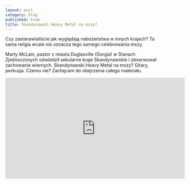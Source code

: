 ```yaml
---
layout: post
category: blog
published: true
title: Skandynawski Heavy Metal na mszy?
---
```


Czy zastanawialiście jak wyglądają nabożeństwa w innych krajach? Ta sama religia wcale nie oznacza tego samego celebrowania mszy.           
<!--more-->         
Marty McLain, pastor z miasta Duglasville (Gorgia) w Stanach Zjednoczonych odwiedził sekularne kraje Skandynawskie i obserwował zachowanie wiernych. Skandynawski Heavy Metal na mszy? Gitary, perkusja. Czemu nie? Zachęcam do obejrzenia całego materiału.      

<iframe width="560" height="315" src="https://www.youtube.com/embed/W-kANR1vJkM" frameborder="0" allowfullscreen></iframe>
